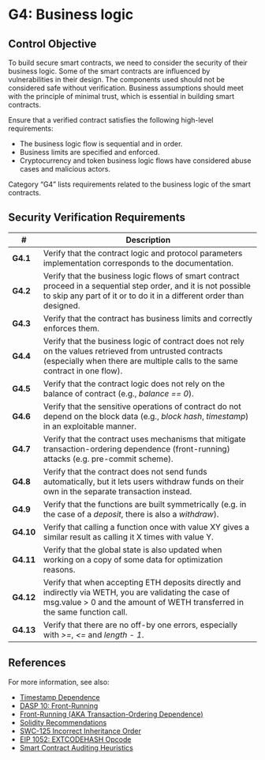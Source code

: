 # G4: Business logic

## Control Objective

To build secure smart contracts, we need to consider the security of their business logic. Some of the smart contracts are influenced by vulnerabilities in their design.
The components used should not be considered safe without verification. Business assumptions should meet with the principle of minimal trust, which is essential in building smart contracts.

Ensure that a verified contract satisfies the following high-level requirements:
* The business logic flow is sequential and in order.
* Business limits are specified and enforced.
* Cryptocurrency and token business logic flows have considered abuse cases and malicious actors.

Category “G4” lists requirements related to the business logic of the smart contracts.

## Security Verification Requirements

| # | Description |
| --- | --- |
| **G4.1** | Verify that the contract logic and protocol parameters implementation corresponds to the documentation. | 
| **G4.2** | Verify that the business logic flows of smart contract proceed in a sequential step order, and it is not possible to skip any part of it or to do it in a different order than designed.  | 
| **G4.3** | Verify that the contract has business limits and correctly enforces them. | 
| **G4.4** | Verify that the business logic of contract does not rely on the values retrieved from untrusted contracts (especially when there are multiple calls to the same contract in one flow). | 
| **G4.5** | Verify that the contract logic does not rely on the balance of contract (e.g., *balance == 0*). | 
| **G4.6** | Verify that the sensitive operations of contract do not depend on the block data (e.g., *block hash*, *timestamp*) in an exploitable manner. | 
| **G4.7** | Verify that the contract uses mechanisms that mitigate transaction-ordering dependence (front-running) attacks (e.g. pre-commit scheme). | 
| **G4.8** | Verify that the contract does not send funds automatically, but it lets users withdraw funds on their own in the separate transaction instead. |
| **G4.9** | Verify that the functions are built symmetrically (e.g. in the case of a *deposit*, there is also a *withdraw*). |
| **G4.10** | Verify that calling a function once with value XY gives a similar result as calling it X times with value Y. |
| **G4.11** | Verify that the global state is also updated when working on a copy of some data for optimization reasons. |
| **G4.12** | Verify that when accepting ETH deposits directly and indirectly via WETH, you are validating the case of msg.value > 0 and the amount of WETH transferred in the same function call. |
| **G4.13** | Verify that there are no off-by one errors, especially with *>=*, *<=* and *length - 1*. |

## References

For more information, see also:

* [Timestamp Dependence](https://consensys.github.io/smart-contract-best-practices/recommendations/#timestamp-dependence)
* [DASP 10: Front-Running](https://www.dasp.co/#item-7)
* [Front-Running (AKA Transaction-Ordering Dependence)](https://consensys.github.io/smart-contract-best-practices/known_attacks/)
* [Solidity Recommendations](https://consensys.github.io/smart-contract-best-practices/recommendations/)
* [SWC-125 Incorrect Inheritance Order](https://smartcontractsecurity.github.io/SWC-registry/docs/SWC-125)
* [EIP 1052: EXTCODEHASH Opcode](https://eips.ethereum.org/EIPS/eip-1052)
* [Smart Contract Auditing Heuristics](https://github.com/OpenCoreCH/smart-contract-auditing-heuristics?utm_source=substack&utm_medium=email#readme)
